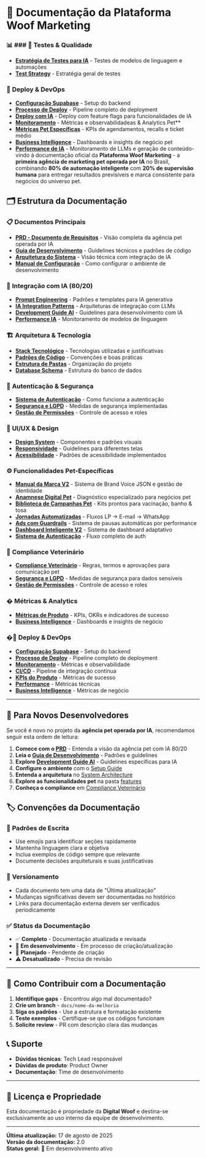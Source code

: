 # 📖 Documentação da Plataforma Woof Marketing

### 📊 ### 🧪 **Testes & Qualidade**
- [**Estratégia de Testes para IA**](./testing/TEST_STRATEGY_AI.md) - Testes de modelos de linguagem e automações
- [**Test Strategy**](./testing/TEST_STRATEGY.md) - Estratégia geral de testes

### 🚀 **Deploy & DevOps**
- [**Configuração Supabase**](./deployment/SUPABASE_SETUP.md) - Setup do backend
- [**Processo de Deploy**](./deployment/DEPLOYMENT_PROCESS.md) - Pipeline completo de deployment
- [**Deploy com IA**](./deployment/DEPLOYMENT_IA.md) - Deploy com feature flags para funcionalidades de IA
- [**Monitoramento**](./deployment/MONITORING.md) - Métricas e observabilidadeas & Analytics Pet**
- [**Métricas Pet Específicas**](./metrics/PRODUCT_METRICS_PET.md) - KPIs de agendamentos, recalls e ticket médio
- [**Business Intelligence**](./metrics/BUSINESS_INTELLIGENCE.md) - Dashboards e insights de negócio pet
- [**Performance de IA**](./metrics/PERFORMANCE_IA.md) - Monitoramento de LLMs e geração de conteúdo-vindo à documentação oficial da **Plataforma Woof Marketing** - a **primeira agência de marketing pet operada por IA** no Brasil, combinando **80% de automação inteligente** com **20% de supervisão humana** para entregar resultados previsíveis e marca consistente para negócios do universo pet.

## 🗂️ Estrutura da Documentação

### 📋 **Documentos Principais**
- [**PRD - Documento de Requisitos**](./prd/PRD.md) - Visão completa da agência pet operada por IA
- [**Guia de Desenvolvimento**](./development/DEVELOPMENT_GUIDE.md) - Guidelines técnicos e padrões de código
- [**Arquitetura do Sistema**](./architecture/SYSTEM_ARCHITECTURE.md) - Visão técnica com integração de IA
- [**Manual de Configuração**](./setup/SETUP_GUIDE.md) - Como configurar o ambiente de desenvolvimento

### 🤖 **Integração com IA (80/20)**
- [**Prompt Engineering**](./ai/PROMPT_ENGINEERING.md) - Padrões e templates para IA generativa
- [**IA Integration Patterns**](./ai/IA_INTEGRATION_PATTERNS.md) - Arquiteturas de integração com LLMs
- [**Development Guide AI**](./development/DEVELOPMENT_GUIDE_AI.md) - Guidelines para desenvolvimento com IA
- [**Performance IA**](./metrics/PERFORMANCE_IA.md) - Monitoramento de modelos de linguagem

### 🏗️ **Arquitetura & Tecnologia**
- [**Stack Tecnológico**](./architecture/TECH_STACK.md) - Tecnologias utilizadas e justificativas
- [**Padrões de Código**](./development/CODE_STANDARDS.md) - Convenções e boas práticas
- [**Estrutura de Pastas**](./architecture/FOLDER_STRUCTURE.md) - Organização do projeto
- [**Database Schema**](./architecture/DATABASE_SCHEMA.md) - Estrutura do banco de dados

### 🔐 **Autenticação & Segurança**
- [**Sistema de Autenticação**](./security/AUTHENTICATION.md) - Como funciona a autenticação
- [**Segurança e LGPD**](./security/SECURITY_COMPLIANCE.md) - Medidas de segurança implementadas
- [**Gestão de Permissões**](./security/PERMISSIONS.md) - Controle de acesso e roles

### 🎨 **UI/UX & Design**
- [**Design System**](./design/DESIGN_SYSTEM.md) - Componentes e padrões visuais
- [**Responsividade**](./design/RESPONSIVE_DESIGN.md) - Guidelines para diferentes telas
- [**Acessibilidade**](./design/ACCESSIBILITY.md) - Padrões de acessibilidade implementados

### ⚙️ **Funcionalidades Pet-Específicas**
- [**Manual da Marca V2**](./features/MANUAL_MARCA_V2.md) - Sistema de Brand Voice JSON e gestão de identidade
- [**Anamnese Digital Pet**](./features/ANAMNESE_DIGITAL_PET.md) - Diagnóstico especializado para negócios pet
- [**Biblioteca de Campanhas Pet**](./features/BIBLIOTECA_CAMPANHAS_PET.md) - Kits prontos para vacinação, banho & tosa
- [**Jornadas Automatizadas**](./features/JORNADAS_AUTOMATIZADAS.md) - Fluxos LP → E-mail → WhatsApp
- [**Ads com Guardrails**](./features/ADS_GUARDRAILS.md) - Sistema de pausas automáticas por performance
- [**Dashboard Inteligente V2**](./features/DASHBOARD_V2_IMPLEMENTATION.md) - Sistema de dashboard adaptativo
- [**Sistema de Autenticação**](./features/AUTHENTICATION_STATUS.md) - Fluxo completo de auth

### 🐾 **Compliance Veterinário**
- [**Compliance Veterinário**](./security/COMPLIANCE_VETERINARIO.md) - Regras, termos e aprovações para comunicação pet
- [**Segurança e LGPD**](./security/SECURITY_COMPLIANCE.md) - Medidas de segurança para dados sensíveis
- [**Gestão de Permissões**](./security/PERMISSIONS.md) - Controle de acesso e roles

### � **Métricas & Analytics**
- [**Métricas de Produto**](./metrics/PRODUCT_METRICS.md) - KPIs, OKRs e indicadores de sucesso
- [**Business Intelligence**](./metrics/BUSINESS_INTELLIGENCE.md) - Dashboards e insights de negócio

### �🚀 **Deploy & DevOps**
- [**Configuração Supabase**](./deployment/SUPABASE_SETUP.md) - Setup do backend
- [**Processo de Deploy**](./deployment/DEPLOYMENT_PROCESS.md) - Pipeline completo de deployment
- [**Monitoramento**](./deployment/MONITORING.md) - Métricas e observabilidade
- [**CI/CD**](./deployment/CICD.md) - Pipeline de integração contínua
- [**KPIs do Produto**](./metrics/PRODUCT_METRICS.md) - Métricas de sucesso
- [**Performance**](./metrics/PERFORMANCE_METRICS.md) - Métricas técnicas
- [**Business Intelligence**](./metrics/BUSINESS_METRICS.md) - Métricas de negócio

---

## 🎯 Para Novos Desenvolvedores

Se você é novo no projeto da **agência pet operada por IA**, recomendamos seguir esta ordem de leitura:

1. **Comece com o [PRD](./prd/PRD.md)** - Entenda a visão da agência pet com IA 80/20
2. **Leia o [Guia de Desenvolvimento](./development/DEVELOPMENT_GUIDE.md)** - Padrões e guidelines
3. **Explore [Development Guide AI](./development/DEVELOPMENT_GUIDE_AI.md)** - Guidelines específicas para IA
4. **Configure o ambiente** com o [Setup Guide](./setup/SETUP_GUIDE.md)
5. **Entenda a arquitetura** no [System Architecture](./architecture/SYSTEM_ARCHITECTURE.md)
6. **Explore as funcionalidades pet** na pasta [features](./features/)
7. **Conheça o compliance** em [Compliance Veterinário](./security/COMPLIANCE_VETERINARIO.md)

## 🏷️ Convenções da Documentação

### 📝 **Padrões de Escrita**
- Use emojis para identificar seções rapidamente
- Mantenha linguagem clara e objetiva
- Inclua exemplos de código sempre que relevante
- Documente decisões arquiteturais e suas justificativas

### 🔄 **Versionamento**
- Cada documento tem uma data de "Última atualização"
- Mudanças significativas devem ser documentadas no histórico
- Links para documentação externa devem ser verificados periodicamente

### ✅ **Status da Documentação**
- ✅ **Completo** - Documentação atualizada e revisada
- 🔄 **Em desenvolvimento** - Em processo de criação/atualização  
- 📝 **Planejado** - Pendente de criação
- ⚠️ **Desatualizado** - Precisa de revisão

---

## 🚀 Como Contribuir com a Documentação

1. **Identifique gaps** - Encontrou algo mal documentado?
2. **Crie um branch** - `docs/nome-da-melhoria`
3. **Siga os padrões** - Use a estrutura e formatação existente
4. **Teste exemplos** - Certifique-se que os códigos funcionam
5. **Solicite review** - PR com descrição clara das mudanças

## 📞 Suporte

- **Dúvidas técnicas**: Tech Lead responsável
- **Dúvidas de produto**: Product Owner
- **Documentação**: Time de desenvolvimento

---

## 📄 Licença e Propriedade

Esta documentação é propriedade da **Digital Woof** e destina-se exclusivamente ao uso interno da equipe de desenvolvimento.

---

**Última atualização:** 17 de agosto de 2025  
**Versão da documentação:** 2.0  
**Status geral:** 🔄 Em desenvolvimento ativo
